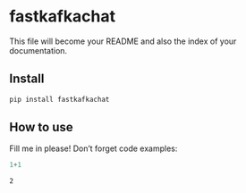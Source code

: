 fastkafkachat
================

<!-- WARNING: THIS FILE WAS AUTOGENERATED! DO NOT EDIT! -->

This file will become your README and also the index of your
documentation.

## Install

``` sh
pip install fastkafkachat
```

## How to use

Fill me in please! Don’t forget code examples:

``` python
1+1
```

    2
